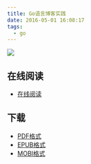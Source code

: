 ```yaml
---
title: Go语言博客实践
date: 2016-05-01 16:08:17
tags:
  - go
---
```


![](https://ek8whxe.cloudimg.io/s/width/226/https://www.gitbook.com/cover/book/wizardforcel/go-blog-in-action.jpg)

<!--more-->

## 在线阅读 ##

+ [在线阅读](https://www.gitbook.com/book/wizardforcel/go-blog-in-action/details)

## 下载 ##

+ [PDF格式](https://www.gitbook.com/download/pdf/book/wizardforcel/go-blog-in-action)
+ [EPUB格式](https://www.gitbook.com/download/epub/book/wizardforcel/go-blog-in-action)
+ [MOBI格式](https://www.gitbook.com/download/mobi/book/wizardforcel/go-blog-in-action)
